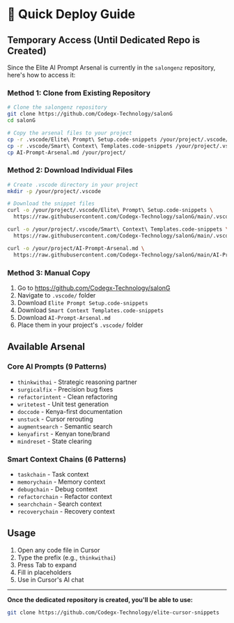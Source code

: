# 🚀 Quick Deploy Guide

## **Temporary Access (Until Dedicated Repo is Created)**

Since the Elite AI Prompt Arsenal is currently in the `salongenz` repository, here's how to access it:

### **Method 1: Clone from Existing Repository**
```bash
# Clone the salongenz repository
git clone https://github.com/Codegx-Technology/salonG
cd salonG

# Copy the arsenal files to your project
cp -r .vscode/Elite\ Prompt\ Setup.code-snippets /your/project/.vscode/
cp -r .vscode/Smart\ Context\ Templates.code-snippets /your/project/.vscode/
cp AI-Prompt-Arsenal.md /your/project/
```

### **Method 2: Download Individual Files**
```bash
# Create .vscode directory in your project
mkdir -p /your/project/.vscode

# Download the snippet files
curl -o /your/project/.vscode/Elite\ Prompt\ Setup.code-snippets \
  https://raw.githubusercontent.com/Codegx-Technology/salonG/main/.vscode/Elite%20Prompt%20Setup.code-snippets

curl -o /your/project/.vscode/Smart\ Context\ Templates.code-snippets \
  https://raw.githubusercontent.com/Codegx-Technology/salonG/main/.vscode/Smart%20Context%20Templates.code-snippets

curl -o /your/project/AI-Prompt-Arsenal.md \
  https://raw.githubusercontent.com/Codegx-Technology/salonG/main/AI-Prompt-Arsenal.md
```

### **Method 3: Manual Copy**
1. Go to https://github.com/Codegx-Technology/salonG
2. Navigate to `.vscode/` folder
3. Download `Elite Prompt Setup.code-snippets`
4. Download `Smart Context Templates.code-snippets`
5. Download `AI-Prompt-Arsenal.md`
6. Place them in your project's `.vscode/` folder

## **Available Arsenal**

### **Core AI Prompts (9 Patterns)**
- `thinkwithai` - Strategic reasoning partner
- `surgicalfix` - Precision bug fixes
- `refactorintent` - Clean refactoring
- `writetest` - Unit test generation
- `doccode` - Kenya-first documentation
- `unstuck` - Cursor rerouting
- `augmentsearch` - Semantic search
- `kenyafirst` - Kenyan tone/brand
- `mindreset` - State clearing

### **Smart Context Chains (6 Patterns)**
- `taskchain` - Task context
- `memorychain` - Memory context
- `debugchain` - Debug context
- `refactorchain` - Refactor context
- `searchchain` - Search context
- `recoverychain` - Recovery context

## **Usage**
1. Open any code file in Cursor
2. Type the prefix (e.g., `thinkwithai`)
3. Press Tab to expand
4. Fill in placeholders
5. Use in Cursor's AI chat

---

**Once the dedicated repository is created, you'll be able to use:**
```bash
git clone https://github.com/Codegx-Technology/elite-cursor-snippets
``` 